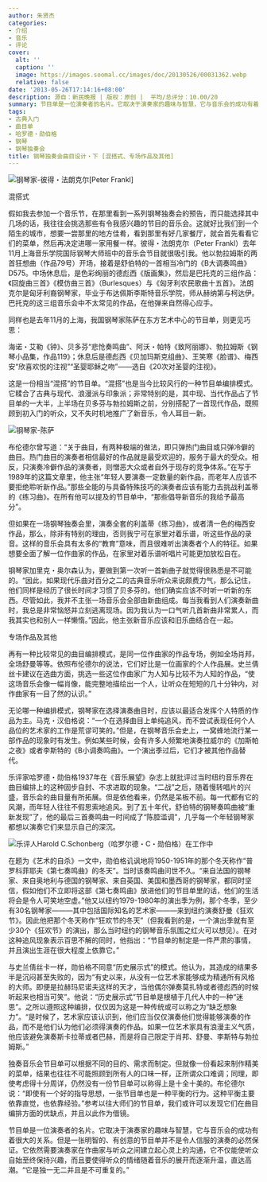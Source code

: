 ```yaml
---
author: 朱贤杰
categories:
- 介绍
- 音乐
- 评论
cover:
  alt: ''
  caption: ''
  image: https://images.soomal.cc/images/doc/20130526/00031362.webp
  relative: false
date: '2013-05-26T17:14:16+08:00'
description: 源自：新民晚报 | 版权：原创 |  平均/总评分：10.00/20
summary: 节目单是一位演奏者的名片。它取决于演奏家的趣味与智慧，它与音乐会的成功有着很大的关系。但是一张明智的、有创意的节目单并不是令人信服的演奏的必然保证。它依然需要演奏家在作曲家与听众之间建立起心灵上的沟通，它不仅能使听众自始至终保持兴趣，而且要使得听众的情绪随着音乐的展开而逐渐升温，直达高潮……
tags:
- 古典入门
- 曲目单
- 哈罗德・勋伯格
- 钢琴
- 钢琴独奏会
title: 钢琴独奏会曲目设计・下 [混搭式、专场作品及其他]
---
```


![钢琴家-彼得・法朗克尔[Peter Frankl]](https://images.soomal.cc/images/doc/20130526/00031363_01.webp)



混搭式



假如我去参加一个音乐节，在那里看到一系列钢琴独奏会的预告，而只能选择其中几场的话，我往往会挑选那些有令我感兴趣的节目的音乐会。这就好比我们到一个陌生的城市，想要一尝那里的地方佳肴，看到那里有好几家餐厅，就会首先看看它们的菜单，然后再决定进哪一家用餐一样。彼得・法朗克尔（Peter Frankl）去年11月上海音乐学院国际钢琴大师班中的音乐会节目就很吸引我。他以勃拉姆斯的两首狂想曲（作品79号）开场，接着是舒伯特的一首相当冷门的《B大调奏鸣曲》D575。中场休息后，是色彩绚丽的德彪西《版画集》，然后是巴托克的三组作品：《回旋曲三首》《模仿曲三首》（Burlesques）与《匈牙利农民歌曲十五首》。法朗克尔是匈牙利裔钢琴家，毕业于布达佩斯李斯特音乐学院，师从赫纳第与柯达伊。巴托克的这三组音乐会中不太常见的作品，在他弹来自然得心应手。

同样也是去年11月的上海，我国钢琴家陈萨在东方艺术中心的节目单，则更见巧思：


海诺・艾勒《钟》、贝多芬“悲怆奏鸣曲”、阿沃・帕特《致阿丽娜》、勃拉姆斯《钢琴小品集，作品119》；休息后是德彪西《贝加玛斯克组曲》、王笑寒《脸谱》、梅西安“欣喜欢悦的注视”“圣婴耶稣之吻”――选自《20次对圣婴的注视》。


这是一份相当“混搭”的节目单。“混搭”也是当今比较风行的一种节目单编排模式。它糅合了古典与现代、浪漫派与印象派；非常特别的是，其中现、当代作品占了节目单的一大半，上半场在贝多芬与勃拉姆斯之前，分别搭配了一首现代作品，既照顾到初入门的听众，又不失时机地推广了新音乐，令人耳目一新。

![钢琴家-陈萨](https://images.soomal.cc/images/doc/20130526/00031361_01.webp)





布伦德尔曾写道：“关于曲目，有两种极端的做法，即只弹热门曲目或只弹冷僻的曲目。热门曲目的演奏者相信最好的作品就是最受欢迎的，服务于最大的受众。相反，只演奏冷僻作品的演奏者，则憎恶大众或者自外于现存的竞争体系。”在写于1989年的这篇文章里，他主张“年轻人要演奏一定数量的新作品，而老年人应该不要拒绝聆听新作品。”那些全能的与具备特殊技巧的演奏者应该有能力去挑战利盖蒂的《练习曲》。在所有他可以提及的节目单中，“那些倡导新音乐的我给予最高分”。

但如果在一场钢琴独奏会里，演奏全套的利盖蒂《练习曲》，或者清一色的梅西安作品，那么，除非有特别的理由，否则我宁可在家里对着乐谱，听这些作品的录音。这样的音乐会具有太多的“教育”意味，而且很难听出演奏者个人的特征。如果想要全面了解一位作曲家的作品，在家里对着乐谱听唱片可能更加放松自在。

钢琴家加里克・奥尔森认为，要做到第一次听一首新曲子就觉得很熟悉是不可能的。“因此，如果现代乐曲对百分之二的古典音乐听众来说颇费力气，那么记住，他们同样是经历了很长时间才习惯了贝多芬的。他们确实应该不时听一听新的东西。尽管如此，我并不主张一场音乐会全部由新曲组成。每当我看到人们演奏新曲时，我总是非常恼怒并立刻逃离现场。因为我认为一口气听几首新曲非常累人，而我其实也和别人一样懒惰。”因此，他主张新音乐应该和旧乐曲结合在一起。

专场作品及其他

再有一种比较常见的曲目编排模式，是同一位作曲家的作品专场，例如全场肖邦，全场舒曼等等。依照布伦德尔的说法，它们好比是一位画家的个人作品展。史兰倩丝卡建议在选曲方面，挑选一些这位作曲家广为人知与比较不为人知的作品，“使这场音乐会像一幅肖像，能完整地描绘出一个人，让听众在短短的几十分钟内，对作曲家有一目了然的认识。”

无论哪一种编排模式，钢琴家在选择演奏曲目时，应该以最适合发挥个人特质的作品为主。马克・汉伯格说：“一个在选择曲目上单纯追风，而不尝试表现任何个人品位的艺术家的工作是荒谬可笑的。”但是，在钢琴音乐会史上，一窝蜂地流行某一部作品的现象时有发生。例如某些时候，会有许多人频繁地演奏拉威尔的《加斯帕之夜》或者李斯特的《B小调奏鸣曲》。一个演出季过后，它们才被其他作品替代。

乐评家哈罗德・勋伯格1937年在《音乐展望》杂志上就批评过当时纽约音乐界在曲目编排上的这种固步自封、不求进取的现象。“二战”之后，随着慢转唱片的兴盛，音乐会的曲目量有所拓展。但是依他看来，仍然是呆板不前。每一代都有它的风潮，而年轻人往往不假思索地追风。到了五十年代，舒伯特的钢琴奏鸣曲被“重新发现”了，他的最后三首奏鸣曲一时间成了“陈腔滥调”，几乎每一个年轻钢琴家都想以演奏它们来显示自己的深沉。

![乐评人Harold C.Schonberg（哈罗尔德・C・勋伯格）在工作中](https://images.soomal.cc/images/doc/20111206/00015295_01.webp)





在题为《艺术的自杀》一文中，勋伯格讥讽地将1950-1951年的那个冬天称作“普罗科菲耶夫《第七奏鸣曲》的冬天”。当时该奏鸣曲问世不久。“来自法国的钢琴家、来自奥地利与德国的钢琴家、来自英国、美国和墨西哥的钢琴家，都同时坚信，假如他们不立即将这部《第七奏鸣曲》放进他们的节目单里的话，他们的生活将会是令人可笑地空虚。”他又以纽约1979-1980年的演出季为例，那个冬季，至少有30名钢琴家―――其中包括国际知名的艺术家―――来到纽约演奏舒曼《狂欢节》。因此他把那个冬天称作“狂欢节的冬天”（但我看到的是，一个演出季就有至少30个《狂欢节》的演出，那么当时纽约的钢琴音乐氛围之红火可以想见）。在对这种追风现象表示百思不解的同时，他指出：“节目单的制定是一件严肃的事情，并且演出生涯在很大程度上依靠它。”

与史兰倩丝卡一样，勋伯格不同意“历史展示式”的模式。他认为，其造成的结果多半是沉闷甚至失败的，因为“有史以来，从没有一位艺术家能够成为精通所有风格的大师。即便是拉赫玛尼诺夫这样的天才，当他偶尔弹奏莫扎特或者德彪西的时候听起来也相当可笑”。他说：“历史展示式”节目单是根植于几代人中的一种“迷思”。之所以遵照这种编排，仅仅因为这是一种传统或可以称之为“缺乏想象力”。“是时候了，艺术家应该认识到，他们应当仅仅演奏他们觉得能够演奏的作品，而不是他们认为他们必须得演奏的作品。如果一位艺术家具有浪漫主义气质，他应该避免演奏斯卡拉蒂或者巴赫，而是将自己限定于肖邦、舒曼、李斯特与勃拉姆斯。”

独奏音乐会节目单可以根据不同的目的、需求而制定。但就像一份看起来制作精美的菜单，结果也往往不可能照顾到所有人的口味一样，正所谓众口难调；同理，即使考虑得十分周详，仍然没有一份节目单可以称得上是十全十美的。布伦德尔说：“即使有一个好的指导思想，一张节目单也是一种平衡的行为。这种平衡主要依靠直觉，也依靠经验。”参考以往大师们的节目单，我们或许可以发现它们在曲目编排方面的优缺点，并且以此作为借镜。

节目单是一位演奏者的名片。它取决于演奏家的趣味与智慧，它与音乐会的成功有着很大的关系。但是一张明智的、有创意的节目单并不是令人信服的演奏的必然保证。它依然需要演奏家在作曲家与听众之间建立起心灵上的沟通，它不仅能使听众自始至终保持兴趣，而且要使得听众的情绪随着音乐的展开而逐渐升温，直达高潮。“它是独一无二并且是不可重复的。”